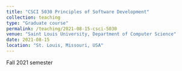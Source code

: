 ```yaml
---
title: "CSCI 5030 Principles of Software Development"
collection: teaching
type: "Graduate course"
permalink: /teaching/2021-08-15-csci-5030
venue: "Saint Louis University, Department of Computer Science"
date: 2021-08-15
location: "St. Louis, Missouri, USA"
---
```


Fall 2021 semester
